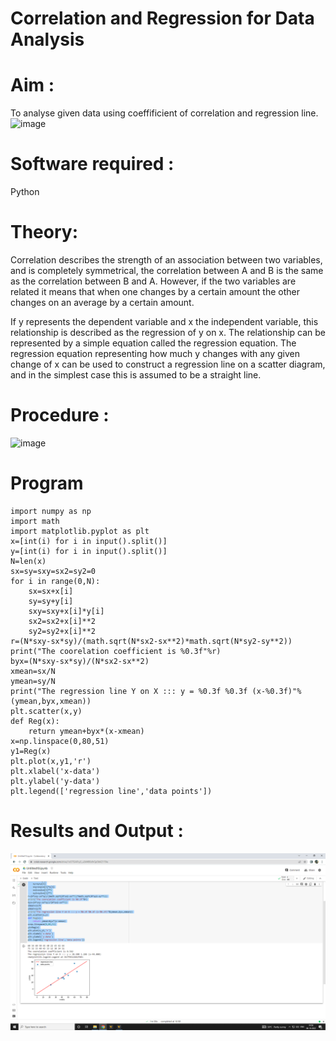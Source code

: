 # Correlation and Regression for Data Analysis
# Aim : 

To analyse given data using  coeffificient of correlation and regression line.
![image](https://user-images.githubusercontent.com/104613195/168224136-d6b64e64-7d3d-4775-9337-c8f96fe41f2d.png)


# Software required :  

Python

# Theory:

Correlation describes the strength of an association between two variables, and is completely symmetrical, the correlation between A and B is the same as the correlation between B and A. However, if the two variables are related it means that when one changes by a certain amount the other changes on an average by a certain amount.  

If y represents the dependent variable and x the independent variable, this relationship is described as the regression of y on x. The relationship can be represented by a simple equation called the regression equation. The regression equation representing how much y changes with any given change of x can be used to construct a regression line on a scatter diagram, and in the simplest case this is assumed to be a straight line.

# Procedure :

![image](https://user-images.githubusercontent.com/104613195/168225866-ac8f6610-bdc3-4ac2-a24e-2b24ba08e189.png)

# Program
~~~
import numpy as np
import math
import matplotlib.pyplot as plt
x=[int(i) for i in input().split()]
y=[int(i) for i in input().split()]
N=len(x)
sx=sy=sxy=sx2=sy2=0
for i in range(0,N):
    sx=sx+x[i]
    sy=sy+y[i]
    sxy=sxy+x[i]*y[i]
    sx2=sx2+x[i]**2
    sy2=sy2+x[i]**2
r=(N*sxy-sx*sy)/(math.sqrt(N*sx2-sx**2)*math.sqrt(N*sy2-sy**2))
print("The coorelation coefficient is %0.3f"%r)
byx=(N*sxy-sx*sy)/(N*sx2-sx**2)
xmean=sx/N
ymean=sy/N
print("The regression line Y on X ::: y = %0.3f %0.3f (x-%0.3f)"%(ymean,byx,xmean))
plt.scatter(x,y)
def Reg(x):
    return ymean+byx*(x-xmean)
x=np.linspace(0,80,51)
y1=Reg(x)
plt.plot(x,y1,'r')
plt.xlabel('x-data')
plt.ylabel('y-data')
plt.legend(['regression line','data points'])
~~~
# Results and Output : 
![output](2.png)
